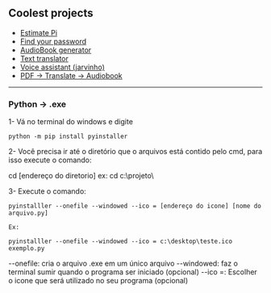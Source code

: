 ## Coolest projects

- [Estimate Pi](https://github.com/dsperax/python/tree/main/estimate_pi(n))
- [Find your password](https://github.com/dsperax/python/tree/main/PDF%20unlock)
- [AudioBook generator](https://github.com/dsperax/python/tree/main/AudioBook)
- [Text translator](https://github.com/dsperax/python/tree/main/text-translate)
- [Voice assistant (jarvinho)](https://github.com/dsperax/python/tree/main/jarvinho)
- [PDF -> Translate -> Audiobook](https://github.com/dsperax/python/tree/main/audiobook-translater)

<hr>

### Python -> .exe

1- Vá no terminal do windows e digite 

```
python -m pip install pyinstaller
```
2- Você precisa ir até o diretório que o arquivos está contido pelo cmd, para isso execute o comando:

cd [endereço do diretorio] ex: cd c:\projeto\

3- Execute o comando: 

```
pyinstalller --onefile --windowed --ico = [endereço do icone] [nome do arquivo.py]

Ex:

pyinstalller --onefile --windowed --ico = c:\desktop\teste.ico exemplo.py
```

--onefile: cria o arquivo .exe em um único arquivo
--windowed: faz o terminal sumir quando o programa ser iniciado (opcional)
--ico =: Escolher o icone que será utilizado no seu programa (opcional)
